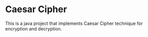 # Caesar Cipher
This is a java project that implements Caesar Cipher technique for encryption and decryption.

